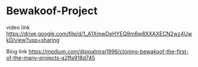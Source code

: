 # Bewakoof-Project

video link https://drive.google.com/file/d/1_A1XmwDeHYEQ9m6w8XXAXECN2wz4UwkD/view?usp=sharing

Blog link https://medium.com/@ppalniraj1996/cloning-bewakoof-the-first-of-the-many-projects-a2ffa918d745

